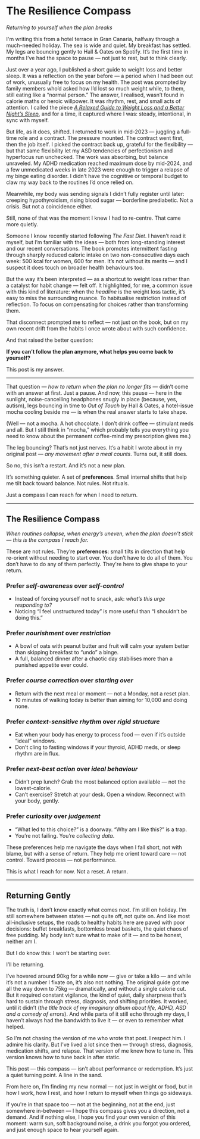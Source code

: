 # The Resilience Compass  
*Returning to yourself when the plan breaks*

I'm writing this from a hotel terrace in Gran Canaria, halfway through a much-needed holiday. The sea is wide and quiet. My breakfast has settled. My legs are bouncing gently to Hall & Oates on Spotify. It’s the first time in months I’ve had the space to pause — not just to rest, but to think clearly.

Just over a year ago, I published a short guide to weight loss and better sleep. It was a reflection on the year before — a period when I had been out of work, unusually free to focus on my health. The post was prompted by family members who’d asked how I’d lost so much weight while, to them, still eating like a “normal person.” The answer, I realised, wasn’t found in calorie maths or heroic willpower. It was rhythm, rest, and small acts of attention. I called the piece [*A Relaxed Guide to Weight Loss and a Better Night’s Sleep*](https://medium.com/p/78a70ae95934), and for a time, it captured where I was: steady, intentional, in sync with myself.

But life, as it does, shifted. I returned to work in mid-2023 — juggling a full-time role and a contract. The pressure mounted. The contract went first, then the job itself. I picked the contract back up, grateful for the flexibility — but that same flexibility let my ASD tendencies of perfectionism and hyperfocus run unchecked. The work was absorbing, but balance unraveled. My ADHD medication reached maximum dose by mid-2024, and a few unmedicated weeks in late 2023 were enough to trigger a relapse of my binge eating disorder. I didn’t have the cognitive or temporal budget to claw my way back to the routines I’d once relied on.

Meanwhile, my body was sending signals I didn’t fully register until later: creeping hypothyroidism, rising blood sugar — borderline prediabetic. Not a crisis. But not a coincidence either.

Still, none of that was the moment I knew I had to re-centre. That came more quietly.

Someone I know recently started following *The Fast Diet*. I haven’t read it myself, but I’m familiar with the ideas — both from long-standing interest and our recent conversations. The book promotes intermittent fasting through sharply reduced caloric intake on two non-consecutive days each week: 500 kcal for women, 600 for men. It’s not without its merits — and I suspect it does touch on broader health behaviours too.

But the way it’s been interpreted — as a shortcut to weight loss rather than a catalyst for habit change — felt off. It highlighted, for me, a common issue with this kind of literature: when the *headline* is the weight loss tactic, it’s easy to miss the surrounding nuance. To habitualise restriction instead of reflection. To focus on compensating for choices rather than transforming them.

That disconnect prompted me to reflect — not just on the book, but on my own recent drift from the habits I once wrote about with such confidence.

And that raised the better question:

**If you can’t follow the plan anymore, what helps you come back to yourself?**

This post is my answer.

---

That question — *how to return when the plan no longer fits* — didn’t come with an answer at first. Just a pause. And now, this pause — here in the sunlight, noise-cancelling headphones snugly in place (because, yes, autism), legs bouncing in time to *Out of Touch* by Hall & Oates, a hotel-issue mocha cooling beside me — is when the real answer starts to take shape.

(Well — not a mocha. A hot chocolate. I don’t drink coffee — stimulant meds and all. But I still think in “mocha,” which probably tells you everything you need to know about the permanent coffee-mind my prescription gives me.)

The leg bouncing? That’s not just nerves. It’s a habit I wrote about in my original post — *any movement after a meal counts*. Turns out, it still does.

So no, this isn’t a restart. And it’s not a new plan.

It’s something quieter. A set of **preferences**. Small internal shifts that help me tilt back toward balance. Not rules. Not rituals.

Just a compass I can reach for when I need to return.

---

## The Resilience Compass  
*When routines collapse, when energy’s uneven, when the plan doesn't stick — this is the compass I reach for.*

These are not rules. They’re **preferences**: small tilts in direction that help re-orient without needing to start over. You don’t have to do all of them. You don’t have to do any of them perfectly. They're here to give shape to your return.

### Prefer *self-awareness* over *self-control*
- Instead of forcing yourself not to snack, ask: *what’s this urge responding to?*
- Noticing “I feel unstructured today” is more useful than “I shouldn’t be doing this.”

### Prefer *nourishment* over *restriction*
- A bowl of oats with peanut butter and fruit will calm your system better than skipping breakfast to “undo” a binge.
- A full, balanced dinner after a chaotic day stabilises more than a punished appetite ever could.

### Prefer *course correction* over *starting over*
- Return with the next meal or moment — not a Monday, not a reset plan.
- 10 minutes of walking today is better than aiming for 10,000 and doing none.

### Prefer *context-sensitive rhythm* over *rigid structure*
- Eat when your body has energy to process food — even if it’s outside “ideal” windows.
- Don’t cling to fasting windows if your thyroid, ADHD meds, or sleep rhythm are in flux.

### Prefer *next-best action* over *ideal behaviour*
- Didn’t prep lunch? Grab the most balanced option available — not the lowest-calorie.
- Can’t exercise? Stretch at your desk. Open a window. Reconnect with your body, gently.

### Prefer *curiosity* over *judgement*
- “What led to this choice?” is a doorway. “Why am I like this?” is a trap.
- You’re not failing. You’re *collecting data*.

These preferences help me navigate the days when I fall short, not with blame, but with a sense of return. They help me orient toward care — not control. Toward process — not performance.

This is what I reach for now. Not a reset. A return.

---

## Returning Gently

The truth is, I don’t know exactly what comes next. I’m still on holiday. I’m still somewhere between states — not quite off, not quite on. And like most all-inclusive setups, the roads to healthy habits here are paved with poor decisions: buffet breakfasts, bottomless bread baskets, the quiet chaos of free pudding. My body isn’t sure what to make of it — and to be honest, neither am I.

But I do know this: I won’t be starting over.

I’ll be returning.

I’ve hovered around 90kg for a while now — give or take a kilo — and while it’s not a number I fixate on, it’s also not nothing. The original guide got me all the way down to 75kg — dramatically, and without a single calorie cut. But it required constant vigilance, the kind of quiet, daily sharpness that’s hard to sustain through stress, diagnosis, and shifting priorities. It worked, until it didn’t (*the title track of my imaginary album about life, ADHD, ASD and a comedy of errors*). And while parts of it still echo through my days, I haven’t always had the bandwidth to live it — or even to remember what helped.

So I’m not chasing the version of me who wrote that post. I respect him. I admire his clarity. But I’ve lived a lot since then — through stress, diagnosis, medication shifts, and relapse. That version of me knew how to tune in. This version knows how to tune back in after static.

This post — this compass — isn’t about performance or redemption. It’s just a quiet turning point. A line in the sand.

From here on, I’m finding my new normal — not just in weight or food, but in how I work, how I rest, and how I return to myself when things go sideways.

If you're in that space too — not at the beginning, not at the end, just somewhere in-between — I hope this compass gives you a direction, not a demand. And if nothing else, I hope you find your own version of this moment: warm sun, soft background noise, a drink you forgot you ordered, and just enough space to hear yourself again.
